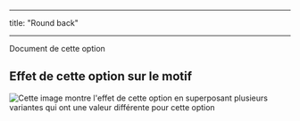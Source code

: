 - - -
title: "Round back"
- - -

<Fixme>

Document de cette option

</Fixme>

## Effet de cette option sur le motif

![Cette image montre l'effet de cette option en superposant plusieurs variantes qui ont une valeur différente pour cette option](simone_roundback_sample.svg "Effect of this option on the pattern")
